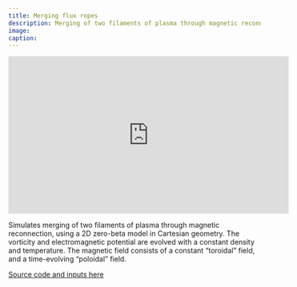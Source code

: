 ```yaml
---
title: Merging flux ropes
description: Merging of two filaments of plasma through magnetic reconnection using BOUT++
image: 
caption: 
---
```


<div class="video-container">
  <iframe width="560" height="315" src="https://www.youtube.com/embed/zYMW9u9hZhw" frameborder="0" allowfullscreen></iframe>
</div>

Simulates merging of two filaments of plasma through magnetic reconnection, using a 2D zero-beta model in Cartesian geometry. 
The vorticity and electromagnetic potential are evolved with a constant density and temperature. The magnetic field consists
of a constant “toroidal” field, and a time-evolving “poloidal” field.

[Source code and inputs here](https://github.com/boutproject/merging-filaments)

